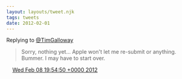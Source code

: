 ```yaml
---
layout: layouts/tweet.njk
tags: tweets
date: 2012-02-01
---
```


Replying to [@TimGalloway](https://twitter.com/@TimGalloway/status/167301654981509123)

> Sorry, nothing yet… Apple won't let me re\-submit or anything\. Bummer\. I may have to start over\.

<img src="../media/tweet.ico" width="12" /> [Wed Feb 08 19:54:50 +0000 2012](https://twitter.com/timwasson/status/167335599571861506)